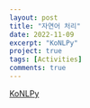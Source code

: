```yaml
---
layout: post
title: "자연어 처리"
date: 2022-11-09
excerpt: "KoNLPy"
project: true
tags: [Activities]
comments: true
---
```


[KoNLPy](https://github.com/glydokid/C_Project/files/10011933/default.pdf)

